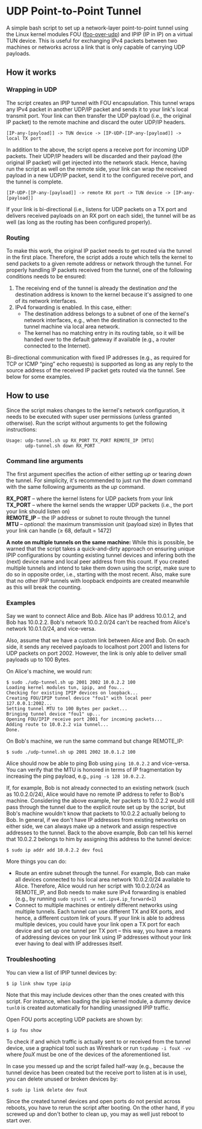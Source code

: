 # UDP Point-to-Point Tunnel

A simple bash script to set up a network-layer point-to-point tunnel using the Linux kernel modules FOU ([foo-over-udp](https://lwn.net/Articles/614433/)) and IPIP (IP in IP) on a virtual TUN device. This is useful for exchanging IPv4 packets between two machines or networks across a link that is only capable of carrying UDP payloads.


## How it works

### Wrapping in UDP

The script creates an IPIP tunnel with FOU encapsulation. This tunnel wraps any IPv4 packet in another UDP/IP packet and sends it to your link's local transmit port. Your link can then transfer the UDP payload (i.e., the original IP packet) to the remote machine and discard the outer UDP/IP headers.

```
[IP-any-[payload]] -> TUN device -> [IP-UDP-[IP-any-[payload]] -> local TX port
```

In addition to the above, the script opens a receive port for incoming UDP packets. Their UDP/IP headers will be discarded and their payload (the original IP packet) will get injected into the network stack. Hence, having run the script as well on the remote side, your link can wrap the received payload in a new UDP/IP packet, send it to the configured receive port, and the tunnel is complete.

```
[IP-UDP-[IP-any-[payload]] -> remote RX port -> TUN device -> [IP-any-[payload]]
```

If your link is bi-directional (i.e., listens for UDP packets on a TX port and delivers received payloads on an RX port on each side), the tunnel will be as well (as long as the routing has been configured properly).

### Routing

To make this work, the original IP packet needs to get routed via the tunnel in the first place. Therefore, the script adds a route which tells the kernel to send packets to a given remote address or network through the tunnel. For properly handling IP packets received from the tunnel, one of the following conditions needs to be ensured:
1. The receiving end of the tunnel is already the destination *and* the destination address is known to the kernel because it's assigned to one of its network interfaces.
2. IPv4 forwarding is enabled. In this case, either:
   - The destination address belongs to a subnet of one of the kernel's network interfaces, e.g., when the destination is connected to the tunnel machine via local area network.
   - The kernel has no matching entry in its routing table, so it will be handed over to the default gateway if available (e.g., a router connected to the Internet).

Bi-directional communication with fixed IP addresses (e.g., as required for TCP or ICMP “ping” echo requests) is supported as long as any reply to the source address of the received IP packet gets routed via the tunnel. See below for some examples.


## How to use

Since the script makes changes to the kernel's network configuration, it needs to be executed with super user permissions (unless granted otherwise). Run the script without arguments to get the following instructions:
```
Usage: udp-tunnel.sh up RX_PORT TX_PORT REMOTE_IP [MTU]
       udp-tunnel.sh down RX_PORT
```


### Command line arguments

The first argument specifies the action of either setting *up* or tearing *down* the tunnel. For simplicity, it's recommended to just run the *down* command with the same following arguments as the *up* command.

**RX_PORT** – where the kernel listens for UDP packets from your link  
**TX_PORT** – where the kernel sends the wrapper UDP packets (i.e., the port your link should listen on)  
**REMOTE_IP** – the IP address or subnet to route through the tunnel  
**MTU** – *optional:* the maximum transmission unit (payload size) in Bytes that your link can handle (≥ 68, default = 1472)  

**A note on multiple tunnels on the same machine:** While this is possible, be warned that the script takes a quick-and-dirty approach on ensuring unique IPIP configurations by counting existing tunnel devices and infering both the (next) device name and local peer address from this count. If you created multiple tunnels and intend to take them down using the script, make sure to do so in opposite order, i.e., starting with the most recent. Also, make sure that no other IPIP tunnels with loopback endpoints are created meanwhile as this will break the counting.

### Examples

Say we want to connect Alice and Bob. Alice has IP address 10.0.1.2, and Bob has 10.0.2.2. Bob's network 10.0.2.0/24 can't be reached from Alice's network 10.0.1.0/24, and vice-versa.

Also, assume that we have a custom link between Alice and Bob. On each side, it sends any received payloads to localhost port 2001 and listens for UDP packets on port 2002. However, the link is only able to deliver small payloads up to 100 Bytes.

On Alice's machine, we would run:
```
$ sudo ./udp-tunnel.sh up 2001 2002 10.0.2.2 100
Loading kernel modules tun, ipip, and fou...
Checking for existing IPIP devices on loopback...
Creating FOU/IPIP tunnel device "fou1" with local peer 127.0.0.1:2002...
Setting tunnel MTU to 100 Bytes per packet...
Bringing tunnel device "fou1" up...
Opening FOU/IPIP receive port 2001 for incoming packets...
Adding route to 10.0.2.2 via tunnel...
Done.
```

On Bob's machine, we run the same command but change REMOTE_IP:
```
$ sudo ./udp-tunnel.sh up 2001 2002 10.0.1.2 100
```

Alice should now be able to ping Bob using `ping 10.0.2.2` and vice-versa. You can verify that the MTU is honored in terms of IP fragmentation by increasing the ping payload, e.g., `ping -s 128 10.0.2.2`.

If, for example, Bob is not already connected to an existing network (such as 10.0.2.0/24), Alice would have no remote IP address to refer to Bob's machine. Considering the above example, her packets to 10.0.2.2 would still pass through the tunnel due to the explicit route set up by the script, but Bob's machine wouldn't know that packets to 10.0.2.2 actually belong to Bob. In general, if we don't have IP addresses from existing networks on either side, we can always make up a network and assign respective addresses to the tunnel. Back to the above example, Bob can tell his kernel that 10.0.2.2 belongs to him by assigning this address to the tunnel device:
```
$ sudo ip addr add 10.0.2.2 dev fou1
```

More things you can do:
- Route an entire subnet through the tunnel. For example, Bob can make all devices connected to his local area network 10.0.2.0/24 available to Alice. Therefore, Alice would run her script with 10.0.2.0/24 as REMOTE_IP, and Bob needs to make sure IPv4 forwarding is enabled (e.g., by running `sudo sysctl -w net.ipv4.ip_forward=1`)
- Connect to multiple machines or entirely different networks using multiple tunnels. Each tunnel can use different TX and RX ports, and hence, a different custom link of yours. If your link is able to address multiple devices, you could have your link open a TX port for each device and set up one tunnel per TX port – this way, you have a means of addressing devices on your link using IP addresses without your link ever having to deal with IP addresses itself.

### Troubleshooting

You can view a list of IPIP tunnel devices by:
```
$ ip link show type ipip
```

Note that this may include devices other than the ones created with this script. For instance, when loading the ipip kernel module, a dummy device `tunl0` is created automatically for handling unassigned IPIP traffic.

Open FOU ports accepting UDP packets are shown by:
```
$ ip fou show
```

To check if and which traffic is actually sent to or received from the tunnel device, use a graphical tool such as Wireshark or run `tcpdump -i fouX -vv` where *fouX* must be one of the devices of the aforementioned list.

In case you messed up and the script failed half-way (e.g., because the tunnel device has been created but the receive port to listen at is in use), you can delete unused or broken devices by:
```
$ sudo ip link delete dev fouX
```

Since the created tunnel devices and open ports do not persist across reboots, you have to rerun the script after booting. On the other hand, if you screwed up and don't bother to clean up, you may as well just reboot to start over.
